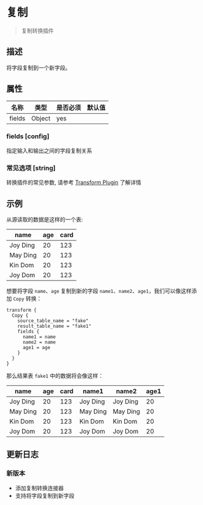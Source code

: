 # 复制

> 复制转换插件

## 描述

将字段复制到一个新字段。

## 属性

|   名称   |   类型   | 是否必须 | 默认值 |
|--------|--------|------|-----|
| fields | Object | yes  |     |

### fields [config]

指定输入和输出之间的字段复制关系

### 常见选项 [string]

转换插件的常见参数, 请参考  [Transform Plugin](common-options.md) 了解详情

## 示例

从源读取的数据是这样的一个表:

|   name   | age | card |
|----------|-----|------|
| Joy Ding | 20  | 123  |
| May Ding | 20  | 123  |
| Kin Dom  | 20  | 123  |
| Joy Dom  | 20  | 123  |

想要将字段 `name`、`age` 复制到新的字段 `name1`、`name2`、`age1`，我们可以像这样添加 `Copy` 转换：

```
transform {
  Copy {
    source_table_name = "fake"
    result_table_name = "fake1"
    fields {
      name1 = name
      name2 = name
      age1 = age
    }
  }
}
```

那么结果表 `fake1` 中的数据将会像这样：

|   name   | age | card |  name1   |  name2   | age1 |
|----------|-----|------|----------|----------|------|
| Joy Ding | 20  | 123  | Joy Ding | Joy Ding | 20   |
| May Ding | 20  | 123  | May Ding | May Ding | 20   |
| Kin Dom  | 20  | 123  | Kin Dom  | Kin Dom  | 20   |
| Joy Dom  | 20  | 123  | Joy Dom  | Joy Dom  | 20   |

## 更新日志

### 新版本

- 添加复制转换连接器
- 支持将字段复制到新字段

